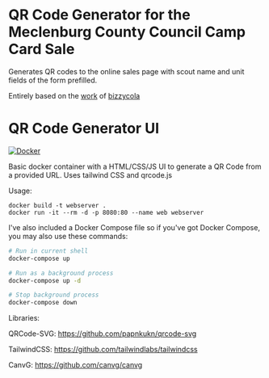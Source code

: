 # QR Code Generator for the Meclenburg County Council Camp Card Sale

Generates QR codes to the online sales page with scout name and unit fields of the form prefilled.

Entirely based on the [work](https://github.com/bizzycola/qrcode-generator) of [bizzycola](https://github.com/bizzycola)


# QR Code Generator UI
[![Docker](https://img.shields.io/badge/Docker-Hub-blue)](https://hub.docker.com/r/bizzycolah/qrcode-generator)

Basic docker container with a HTML/CSS/JS UI to generate a QR Code from a provided URL.
Uses tailwind CSS and qrcode.js


Usage:
```
docker build -t webserver .
docker run -it --rm -d -p 8080:80 --name web webserver
```

I've also included a Docker Compose file so if you've got Docker Compose, you may also use these commands:
```bash
# Run in current shell
docker-compose up

# Run as a background process
docker-compose up -d

# Stop background process
docker-compose down
```

Libraries:

QRCode-SVG: https://github.com/papnkukn/qrcode-svg

TailwindCSS: https://github.com/tailwindlabs/tailwindcss

CanvG: https://github.com/canvg/canvg

